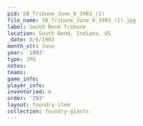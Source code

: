 ```yaml
---
pid: SB_Tribune_June_8_1903_(1)
file_name: SB_Tribune_June_8_1903_(1).jpg
label: South Bend Tribune
location: South Bend, Indiana, US
_date: 8/6/1903
month_str: June
year: '1903'
type: JPG
notes: 
teams: 
game_info: 
player_info: 
inventoried: n
order: '293'
layout: foundry-item
collection: foundry-giants
---
```


